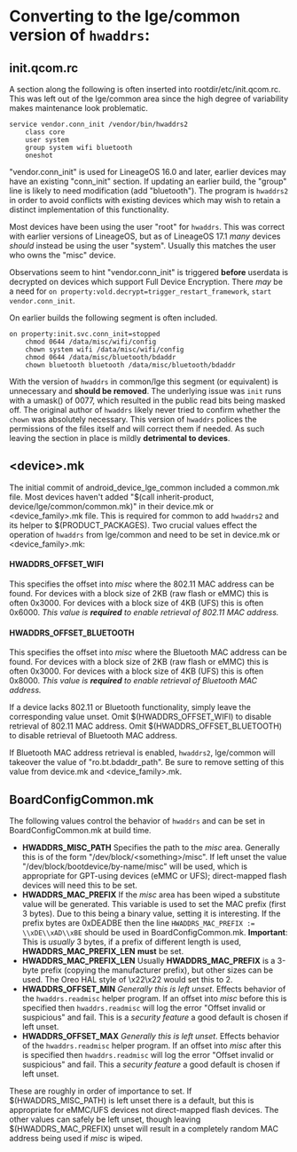 # Converting to the lge/common version of `hwaddrs`:

## init.qcom.rc

A section along the following is often inserted into rootdir/etc/init.qcom.rc.
This was left out of the lge/common area since the high degree of variability
makes maintenance look problematic.

```
service vendor.conn_init /vendor/bin/hwaddrs2
    class core
    user system
    group system wifi bluetooth
    oneshot
```
"vendor.conn_init" is used for LineageOS 16.0 and later, earlier devices may
have an existing "conn_init" section.  If updating an earlier build, the
"group" line is likely to need modification (add "bluetooth").  The program is
`hwaddrs2` in order to avoid conflicts with existing devices which may wish to
retain a distinct implementation of this functionality.

Most devices have been using the user "root" for `hwaddrs`.  This was correct
with earlier versions of LineageOS, but as of LineageOS 17.1 _many_ devices
_should_ instead be using the user "system".  Usually this matches the user who
owns the "misc" device.

Observations seem to hint "vendor.conn_init" is triggered **before** userdata
is decrypted on devices which support Full Device Encryption.  There _may_ be a
need for `on property:vold.decrypt=trigger_restart_framework`,
`start vendor.conn_init`.

On earlier builds the following segment is often included.

```
on property:init.svc.conn_init=stopped
    chmod 0644 /data/misc/wifi/config
    chown system wifi /data/misc/wifi/config
    chmod 0644 /data/misc/bluetooth/bdaddr
    chown bluetooth bluetooth /data/misc/bluetooth/bdaddr
```
With the version of `hwaddrs` in common/lge this segment (or equivalent) is
unnecessary and **should be removed**.  The underlying issue was `init` runs
with a umask() of 0077, which resulted in the public read bits being masked
off.  The original author of `hwaddrs` likely never tried to confirm whether
the `chown` was absolutely necessary.  This version of `hwaddrs` polices the
permissions of the files itself and will correct them if needed.  As such
leaving the section in place is mildly **detrimental to devices**.

## \<device\>.mk

The initial commit of android_device_lge_common included a common.mk file.
Most devices haven't added
"$(call inherit-product, device/lge/common/common.mk)" in their device.mk or
\<device_family\>.mk file.  This is required for common to add `hwaddrs2` and
its helper to $(PRODUCT_PACKAGES).  Two crucial values effect the operation
of `hwaddrs` from lge/common and need to be set in device.mk or
\<device_family\>.mk:

#### **HWADDRS_OFFSET_WIFI**
This specifies the offset into _misc_ where the 802.11 MAC address can be
found.  For devices with a block size of 2KB (raw flash or eMMC) this is often
0x3000.  For devices with a block size of 4KB (UFS) this is often 0x6000.
_This value is **required** to enable retrieval of 802.11 MAC address._
#### **HWADDRS_OFFSET_BLUETOOTH**
This specifies the offset into _misc_ where the Bluetooth MAC address can be
found.  For devices with a block size of 2KB (raw flash or eMMC) this is often
0x3000.  For devices with a block size of 4KB (UFS) this is often 0x8000.
_This value is **required** to enable retrieval of Bluetooth MAC address._

If a device lacks 802.11 or Bluetooth functionality, simply leave the
corresponding value unset.  Omit $(HWADDRS_OFFSET_WIFI) to disable retrieval of
802.11 MAC address.  Omit $(HWADDRS_OFFSET_BLUETOOTH) to disable retrieval of
Bluetooth MAC address.

If Bluetooth MAC address retrieval is enabled, `hwaddrs2`,
lge/common will takeover the value of "ro.bt.bdaddr_path".  Be sure to remove
setting of this value from device.mk and \<device_family\>.mk.


## BoardConfigCommon.mk

The following values control the behavior of `hwaddrs` and can be set in
BoardConfigCommon.mk at build time.

* **HWADDRS_MISC_PATH**
Specifies the path to the _misc_ area.  Generally this is of the form
"/dev/block/\<something\>/misc".  If left unset the value
"/dev/block/bootdevice/by-name/misc" will be used, which is appropriate for
GPT-using devices (eMMC or UFS); direct-mapped flash devices will need this to
be set.
* **HWADDRS_MAC_PREFIX**
If the _misc_ area has been wiped a substitute value will be generated.  This
variable is used to set the MAC prefix (first 3 bytes).  Due to this being a
binary value, setting it is interesting.  If the prefix bytes are 0xDEADBE then
the line `HWADDRS_MAC_PREFIX := \\xDE\\xAD\\xBE` should be used in
BoardConfigCommon.mk.  **Important**: This is _usually_ 3 bytes, if a prefix of
different length is used, **HWADDRS_MAC_PREFIX_LEN** **must** be set.
* **HWADDRS_MAC_PREFIX_LEN**
Usually **HWADDRS_MAC_PREFIX** is a 3-byte prefix (copying the manufacturer
prefix), but other sizes can be used.  The Oreo HAL style of \\x22\\x22 would
set this to 2.
* **HWADDRS_OFFSET_MIN**
_Generally this is left unset_.  Effects behavior of the `hwaddrs.readmisc`
helper program.  If an offset into _misc_ before this is specified then
`hwaddrs.readmisc` will log the error "Offset invalid or suspicious" and fail.
This is a _security feature_ a good default is chosen if left unset.
* **HWADDRS_OFFSET_MAX**
_Generally this is left unset_.  Effects behavior of the `hwaddrs.readmisc`
helper program. If an offset into _misc_ after this is specified then
`hwaddrs.readmisc` will log the error "Offset invalid or suspicious" and fail.
This a _security feature_ a good default is chosen if left unset.

These are roughly in order of importance to set. If $(HWADDRS_MISC_PATH) is
left unset there is a default, but this is appropriate for eMMC/UFS devices not
direct-mapped flash devices.  The other values can safely be left unset, though
leaving $(HWADDRS_MAC_PREFIX) unset will result in a completely random MAC
address being used if _misc_ is wiped.
